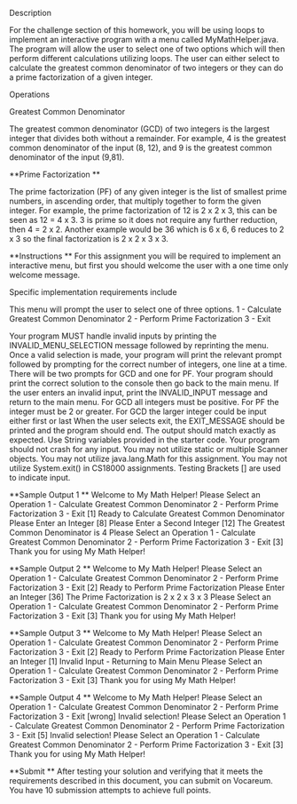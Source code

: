 Description

For the challenge section of this homework, you will be using loops to implement an interactive program with a menu called MyMathHelper.java. The program will allow the user to select one of two options which will then perform different calculations utilizing loops. The user can either select to calculate the greatest common denominator of two integers or they can do a prime factorization of a given integer.

Operations

Greatest Common Denominator

The greatest common denominator (GCD) of two integers is the largest integer that divides both without a remainder. For example, 4 is the greatest common denominator of the input (8, 12), and 9 is the greatest common denominator of the input (9,81).

**Prime Factorization **

The prime factorization (PF) of any given integer is the list of smallest prime numbers, in ascending order, that multiply together to form the given integer. For example, the prime factorization of 12 is 2 x 2 x 3, this can be seen as 12 = 4 x 3. 3 is prime so it does not require any further reduction, then 4 = 2 x 2. Another example would be 36 which is 6 x 6, 6 reduces to 2 x 3 so the final factorization is 2 x 2 x 3 x 3.

**Instructions ** For this assignment you will be required to implement an interactive menu, but first you should welcome the user with a one time only welcome message.

Specific implementation requirements include

This menu will prompt the user to select one of three options. 1 - Calculate Greatest Common Denominator 2 - Perform Prime Factorization 3 - Exit

Your program MUST handle invalid inputs by printing the INVALID_MENU_SELECTION message followed by reprinting the menu. Once a valid selection is made, your program will print the relevant prompt followed by prompting for the correct number of integers, one line at a time. There will be two prompts for GCD and one for PF. Your program should print the correct solution to the console then go back to the main menu. If the user enters an invalid input, print the INVALID_INPUT message and return to the main menu. For GCD all integers must be positive. For PF the integer must be 2 or greater. For GCD the larger integer could be input either first or last When the user selects exit, the EXIT_MESSAGE should be printed and the program should end. The output should match exactly as expected. Use String variables provided in the starter code. Your program should not crash for any input. You may not utilize static or multiple Scanner objects. You may not utilize java.lang.Math for this assignment. You may not utilize System.exit() in CS18000 assignments. Testing Brackets [] are used to indicate input.

**Sample Output 1 ** Welcome to My Math Helper! Please Select an Operation 1 - Calculate Greatest Common Denominator 2 - Perform Prime Factorization 3 - Exit [1] Ready to Calculate Greatest Common Denominator Please Enter an Integer [8] Please Enter a Second Integer [12] The Greatest Common Denominator is 4 Please Select an Operation 1 - Calculate Greatest Common Denominator 2 - Perform Prime Factorization 3 - Exit [3] Thank you for using My Math Helper!

**Sample Output 2 ** Welcome to My Math Helper! Please Select an Operation 1 - Calculate Greatest Common Denominator 2 - Perform Prime Factorization 3 - Exit [2] Ready to Perform Prime Factorization Please Enter an Integer [36] The Prime Factorization is 2 x 2 x 3 x 3 Please Select an Operation 1 - Calculate Greatest Common Denominator 2 - Perform Prime Factorization 3 - Exit [3] Thank you for using My Math Helper!

**Sample Output 3 ** Welcome to My Math Helper! Please Select an Operation 1 - Calculate Greatest Common Denominator 2 - Perform Prime Factorization 3 - Exit [2] Ready to Perform Prime Factorization Please Enter an Integer [1] Invalid Input - Returning to Main Menu Please Select an Operation 1 - Calculate Greatest Common Denominator 2 - Perform Prime Factorization 3 - Exit [3] Thank you for using My Math Helper!

**Sample Output 4 ** Welcome to My Math Helper! Please Select an Operation 1 - Calculate Greatest Common Denominator 2 - Perform Prime Factorization 3 - Exit [wrong] Invalid selection! Please Select an Operation 1 - Calculate Greatest Common Denominator 2 - Perform Prime Factorization 3 - Exit [5] Invalid selection! Please Select an Operation 1 - Calculate Greatest Common Denominator 2 - Perform Prime Factorization 3 - Exit [3] Thank you for using My Math Helper!

**Submit ** After testing your solution and verifying that it meets the requirements described in this document, you can submit on Vocareum. You have 10 submission attempts to achieve full points.
